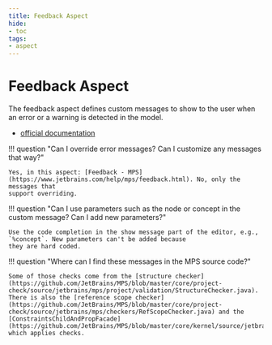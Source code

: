 ```yaml
---
title: Feedback Aspect
hide:
- toc
tags:
- aspect
---
```


# Feedback Aspect

The feedback aspect defines custom messages to show to the user when an error or a warning is detected in the model.

- [official documentation](https://www.jetbrains.com/help/mps/feedback.html)

!!! question "Can I override error messages? Can I customize any messages that way?"

    Yes, in this aspect: [Feedback - MPS](https://www.jetbrains.com/help/mps/feedback.html). No, only the messages that 
    support overriding.

!!! question "Can I use parameters such as the node or concept in the custom message? Can I add new parameters?"

    Use the code completion in the show message part of the editor, e.g., `%concept`. New parameters can't be added because
    they are hard coded.

!!! question "Where can I find these messages in the MPS source code?"

    Some of those checks come from the [structure checker](https://github.com/JetBrains/MPS/blob/master/core/project-check/source/jetbrains/mps/project/validation/StructureChecker.java).
    There is also the [reference scope checker](https://github.com/JetBrains/MPS/blob/master/core/project-check/source/jetbrains/mps/checkers/RefScopeChecker.java) and the 
    [ConstraintsChildAndPropFacade](https://github.com/JetBrains/MPS/blob/master/core/kernel/source/jetbrains/mps/smodel/constraints/ConstraintsChildAndPropFacade.java), which applies checks.
    